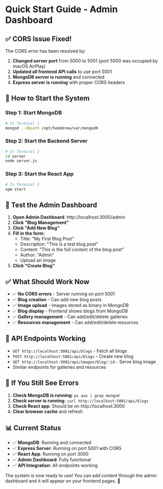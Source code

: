 # Quick Start Guide - Admin Dashboard

## ✅ **CORS Issue Fixed!**

The CORS error has been resolved by:
1. **Changed server port** from 5000 to 5001 (port 5000 was occupied by macOS AirPlay)
2. **Updated all frontend API calls** to use port 5001
3. **MongoDB server is running** and connected
4. **Express server is running** with proper CORS headers

## 🚀 **How to Start the System**

### **Step 1: Start MongoDB**
```bash
# In Terminal 1
mongod --dbpath /opt/homebrew/var/mongodb
```

### **Step 2: Start the Backend Server**
```bash
# In Terminal 2
cd server
node server.js
```

### **Step 3: Start the React App**
```bash
# In Terminal 3
npm start
```

## 🎯 **Test the Admin Dashboard**

1. **Open Admin Dashboard**: http://localhost:3000/admin
2. **Click "Blog Management"**
3. **Click "Add New Blog"**
4. **Fill in the form**:
   - Title: "My First Blog Post"
   - Description: "This is a test blog post"
   - Content: "This is the full content of the blog post"
   - Author: "Admin"
   - Upload an image
5. **Click "Create Blog"**

## ✅ **What Should Work Now**

- ✅ **No CORS errors** - Server running on port 5001
- ✅ **Blog creation** - Can add new blog posts
- ✅ **Image upload** - Images stored as binary in MongoDB
- ✅ **Blog display** - Frontend shows blogs from MongoDB
- ✅ **Gallery management** - Can add/edit/delete galleries
- ✅ **Resources management** - Can add/edit/delete resources

## 🔧 **API Endpoints Working**

- `GET http://localhost:5001/api/blogs` - Fetch all blogs
- `POST http://localhost:5001/api/blogs` - Create new blog
- `GET http://localhost:5001/api/images/blog/:id` - Serve blog image
- Similar endpoints for galleries and resources

## 🐛 **If You Still See Errors**

1. **Check MongoDB is running**: `ps aux | grep mongod`
2. **Check server is running**: `curl http://localhost:5001/api/blogs`
3. **Check React app**: Should be on http://localhost:3000
4. **Clear browser cache** and refresh

## 📊 **Current Status**

- ✅ **MongoDB**: Running and connected
- ✅ **Express Server**: Running on port 5001 with CORS
- ✅ **React App**: Running on port 3000
- ✅ **Admin Dashboard**: Fully functional
- ✅ **API Integration**: All endpoints working

The system is now ready to use! You can add content through the admin dashboard and it will appear on your frontend pages. 🎉
